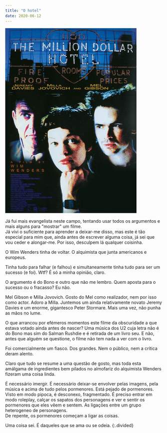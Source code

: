 ```yaml
---
title: "O hotel"
date: 2020-06-12
---
```


![emir](assets/images/flm_15.jpg)

Já fui mais evangelista neste campo, tentando usar todos os argumentos e mais alguns para "mostrar" um filme.\
Já vivi o suficiente para aprender a deixar-me disso, mas este é tão especial para mim que, ainda antes de escrever alguma coisa, já sei que vou ceder e alongar-me. Por isso, desculpem lá qualquer coisinha.

O Wim Wenders tinha de voltar. O alquimista que junta americanos e europeus.

Tinha tudo para falhar (e falhou) e simultaneamente tinha tudo para ser um sucesso (e foi). Wtf? É só a minha opinião, claro.

O argumento é do Bono e outro que não me lembro. Quem aposta para o sucesso ou o fracasso? Eu não.

Mel Gibson e Milla Jovovich. Gosto do Mel como realizador, nem por isso como actor. Adoro a Milla. Juntemos um ainda relativamente novato Jeremy Davies e um enorme, gigantesco Peter Stormare. Mais uma vez, não punha as mãos no lume.

O que arrancou por efémeros momentos este filme da obscuridade a que estava votado ainda antes de nascer? Uma música dos U2 cuja letra não é do Bono mas sim do Salman Rushdie e é retirada de um livro seu. E não, antes que alguém se questione, o filme não tem nada a ver com o livro.

Foi comercialmente um fiasco. Dos grandes. Nem o público, nem a crítica deram alento.

Claro que tudo se resume a uma questão de gosto, mas toda esta amálgama de ingredientes bem pilados no almofariz do alquimista Wenders fizeram uma coisa linda.

É necessário imergir. É necessário deixar-se envolver pelas imagens, pela música e acima de tudo pelos pormenores. Está pejado de pormenores. Visto em modo pipoca, é desconexo, fragmentado. É preciso entrar em modo roleplay, calçar os sapatos dos personagens e ver e sentir os pormenores que eles vêem e sentem. As ligações entre um grupo heterogeneo de personagens.\
De repente, os pormenores começam a ligar as coisas.

Uma coisa sei. É daqueles que se ama ou se odeia.
{:.divided}